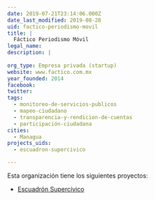 ```yaml
---
date: 2019-07-21T23:14:06.000Z
date_last_modified: 2019-08-28
uid: factico-periodismo-movil
title: |
  Fáctico Periodismo Móvil
legal_name: 
description: |
  
org_type: Empresa privada (startup)
website: www.factico.com.mx
year_founded: 2014
facebook: 
twitter: 
tags:
  - monitoreo-de-servicios-publicos
  - mapeo-ciudadano
  - transparencia-y-rendicion-de-cuentas
  - participación-ciudadana
cities: 
  - Managua
projects_uids:
  - escuadron-supercivico

---
```


Esta organización tiene los siguientes proyectos:

- [Escuadrón Supercívico](/proyectos/escuadron-supercivico)

